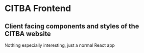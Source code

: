 # CITBA Frontend

## Client facing components and styles of the CITBA website

Nothing especially interesting, just a normal React app
